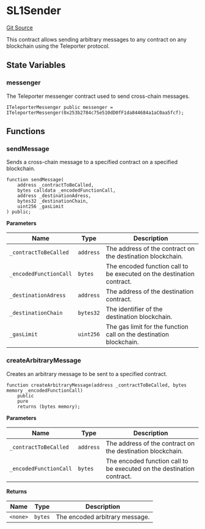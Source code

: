 # SL1Sender
[Git Source](https://github.com-smastropiero/SherryLabs/sherry-contracts/blob/abea0d8e26a21a2127d6a1d9e961e252da35642b/contracts/ICP/SL1Sender.sol)

This contract allows sending arbitrary messages to any contract on any blockchain using the Teleporter protocol.


## State Variables
### messenger
The Teleporter messenger contract used to send cross-chain messages.


```solidity
ITeleporterMessenger public messenger = ITeleporterMessenger(0x253b2784c75e510dD0fF1da844684a1aC0aa5fcf);
```


## Functions
### sendMessage

Sends a cross-chain message to a specified contract on a specified blockchain.


```solidity
function sendMessage(
    address _contractToBeCalled,
    bytes calldata _encodedFunctionCall,
    address _destinationAdress,
    bytes32 _destinationChain,
    uint256 _gasLimit
) public;
```
**Parameters**

|Name|Type|Description|
|----|----|-----------|
|`_contractToBeCalled`|`address`|The address of the contract on the destination blockchain.|
|`_encodedFunctionCall`|`bytes`|The encoded function call to be executed on the destination contract.|
|`_destinationAdress`|`address`|The address of the destination contract.|
|`_destinationChain`|`bytes32`|The identifier of the destination blockchain.|
|`_gasLimit`|`uint256`|The gas limit for the function call on the destination blockchain.|


### createArbitraryMessage

Creates an arbitrary message to be sent to a specified contract.


```solidity
function createArbitraryMessage(address _contractToBeCalled, bytes memory _encodedFunctionCall)
    public
    pure
    returns (bytes memory);
```
**Parameters**

|Name|Type|Description|
|----|----|-----------|
|`_contractToBeCalled`|`address`|The address of the contract on the destination blockchain.|
|`_encodedFunctionCall`|`bytes`|The encoded function call to be executed on the destination contract.|

**Returns**

|Name|Type|Description|
|----|----|-----------|
|`<none>`|`bytes`|The encoded arbitrary message.|


